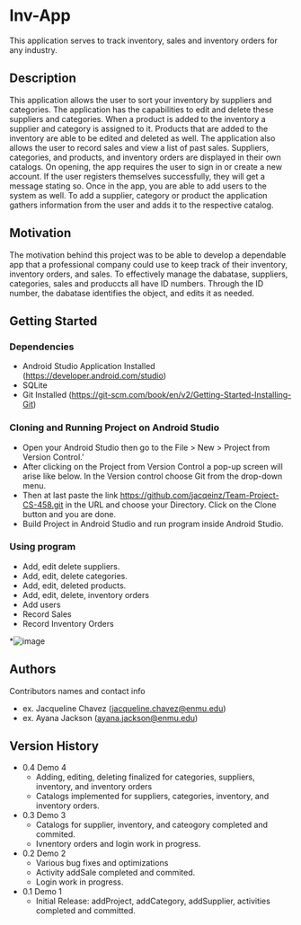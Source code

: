# Inv-App

This application serves to track inventory, sales and inventory orders for any industry. 

## Description

This application allows the user to sort your inventory by suppliers and categories. The application has the capabilities to edit and delete these suppliers and categories. When a product is added to the inventory a supplier and category is assigned to it. Products that are added to the inventory are able to be edited and deleted as well. The application also allows the user to record sales and view a list of past sales. Suppliers, categories, and products, and inventory orders are displayed in their own catalogs. On opening, the app requires the user to sign in or create a new account. If the user registers themselves successfully, they will get a message stating so. Once in the app, you are able to add users to the system as well. To add a supplier, category or product the application gathers information from the user and adds it to the respective catalog.

## Motivation
The motivation behind this project was to be able to develop a dependable app that a professional company could use to keep track of their inventory, inventory orders, and sales. To effectively manage the dabatase, suppliers, categories, sales and produccts all have ID numbers. Through the ID number, the dabatase identifies the object, and edits it as needed. 

## Getting Started

### Dependencies

* Android Studio Application Installed (https://developer.android.com/studio)
* SQLite
* Git Installed (https://git-scm.com/book/en/v2/Getting-Started-Installing-Git)

### Cloning and Running Project on Android Studio

* Open your Android Studio then go to the File > New > Project from Version Control.'
* After clicking on the Project from Version Control a pop-up screen will arise like below. In the Version control choose Git from the drop-down menu. 
* Then at last paste the link <https://github.com/jacqeinz/Team-Project-CS-458.git> in the URL and choose your Directory. Click on the Clone button and you are done.
* Build Project in Android Studio and run program inside Android Studio. 

### Using program

* Add, edit delete suppliers.
* Add, edit, delete categories. 
* Add, edit, deleted products. 
* Add, edit, delete, inventory orders
* Add users
* Record Sales
* Record Inventory Orders 


*![image](https://user-images.githubusercontent.com/111589915/206036598-69075e88-3348-461a-8f1c-41251878a4d4.png)


## Authors

Contributors names and contact info

* ex. Jacqueline Chavez (jacqueline.chavez@enmu.edu) 
* ex. Ayana Jackson (ayana.jackson@enmu.edu)

## Version History
* 0.4 Demo 4
    * Adding, editing, deleting finalized for categories, suppliers, inventory, and inventory orders 
    * Catalogs implemented for suppliers, categories, inventory, and inventory orders.
* 0.3 Demo 3
    * Catalogs for supplier, inventory, and cateogory completed and commited.
    * Ivnentory orders and login work in progress.     
* 0.2 Demo 2
    * Various bug fixes and optimizations
    * Activity addSale completed and commited. 
    * Login work in progress.
* 0.1 Demo 1
    * Initial Release: addProject, addCategory, addSupplier, activities completed and committed. 


